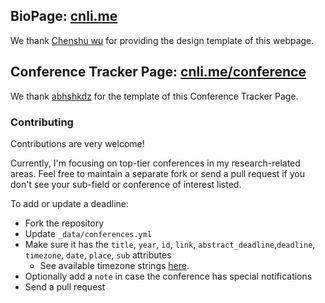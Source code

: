 ## BioPage: [cnli.me](https://cnli.me/)
We thank [Chenshu wu](https://cswu.me/) for providing the design template of this webpage.

## Conference Tracker Page: [cnli.me/conference](https://cnli.me/conference/)
We thank [abhshkdz](https://aideadlin.es/?sub=ML,CV,NLP,RO,SP,DM) for the template of this Conference Tracker Page.

### Contributing
Contributions are very welcome!

Currently, I'm focusing on top-tier conferences in my research-related areas. Feel free to maintain a separate fork or send a pull request if you don't see your sub-field or conference of interest listed.

To add or update a deadline:
- Fork the repository
- Update `_data/conferences.yml`
- Make sure it has the `title`, `year`, `id`, `link`, `abstract_deadline`,`deadline`, `timezone`, `date`, `place`, `sub` attributes
    + See available timezone strings [here](https://momentjs.com/timezone/).
- Optionally add a `note` in case the conference has special notifications
- Send a pull request